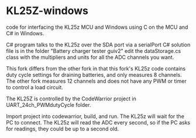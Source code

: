# KL25Z-windows
code for interfacing the KL25z MCU and Windows using C on the MCU and C# in Windows.

C# program talks to the KL25z over the SDA port via a serialPort
  C# solution file is in the folder "Battery charger tester guiv2"
edit the dataStorage.cs class with the multipliers and units for all the ADC channels you want.

This fork differs from the other fork in that this fork's KL25z code contains duty cycle settings for 
draining batteries, and only measures 8 channels. The other fork measures 12 channels and does not have 
any PWM or timer to control a load circuit.

The KL25Z is controlled by the CodeWarrior project in UART_24ch_PWMdutyCycle folder.

Import project into codewarrior, build, and run. The KL25z will wait for the PC to connect.
The KL25z will read the ADC every second, so if the PC asks for readings, they could be up to a second old.
